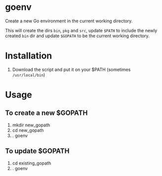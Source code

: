# goenv

Create a new Go environment in the current working directory.

This will create the dirs `bin`, `pkg` and `src`, update
`$PATH` to include the newly created `bin` dir and update
`$GOPATH` to be the current working directory.

# Installation

1. Download the script and put it on your $PATH (sometimes `/usr/local/bin`)

# Usage

## To create a new $GOPATH

1. mkdir new_gopath
2. cd new_gopath
3. . goenv

## To update $GOPATH

1. cd existing_gopath
2. . goenv
